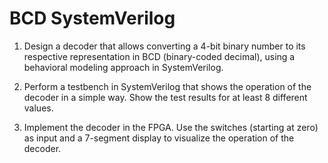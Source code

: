 # BCD SystemVerilog

1. Design a decoder that allows converting a 4-bit binary number to its
respective representation in BCD (binary-coded decimal), using a
behavioral modeling approach in SystemVerilog.

1. Perform a testbench in SystemVerilog that shows the operation of
the decoder in a simple way. Show the test results for at least 8 different
values.

1. Implement the decoder in the FPGA. Use the switches (starting at zero) as
input and a 7-segment display to visualize the operation of the decoder.
